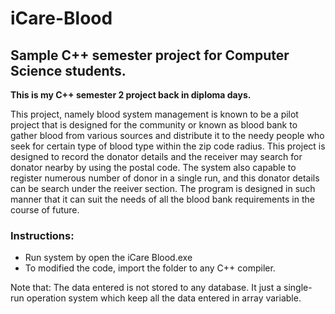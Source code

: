# iCare-Blood

## Sample C++ semester project for Computer Science students.

**This is my C++ semester 2 project back in diploma days.**

This project, namely blood system management is known to be a pilot project that is designed for the community or known as blood bank to gather blood from various sources and distribute it to the needy people who seek for certain type of blood type within the zip code radius. This project is designed to record the donator details and the receiver may search for donator nearby by using the postal code. The system also capable to register numerous number of donor in a single run, and this donator details can be search under the reeiver section. The program is designed in such manner that it can suit the needs of all the blood bank requirements in the course of future.

### Instructions:
- Run system by open the iCare Blood.exe
- To modified the code, import the folder to any C++ compiler.

Note that: The data entered is not stored to any database. It just a single-run operation system which keep all the data entered in array variable.

